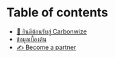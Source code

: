 # Table of contents

* [👋 ยินดีต้อนรับสู่ Carbonwize](README.md)
* [ข้อมูลเบื้องต้น](basic\_information.md)
* [✍️ Become a partner](become-a-partner.md)
